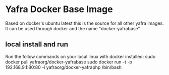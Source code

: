 # Yafra Docker Base Image
Based on docker's ubuntu latest this is the source for all other yafra images.
It can be used through docker and the name "docker-yafrabase"

## local install and run
Run the follow commands on your local linux with docker installed:
    sudo docker pull yafraorg/docker-yafrabase
    sudo docker run -t -p 192.168.9.1:80:80 -i yafraorg/docker-yafraphp /bin/bash
